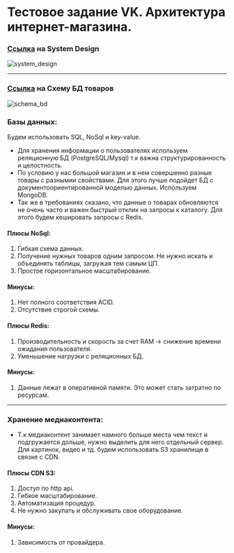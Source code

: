 # Тестовое задание VK. Архитектура интернет-магазина.






### [Ссылка](https://excalidraw.com/#json=nFFerNHIoLxeRLVW0Q4-C,wPWf8RXAVrsrz1pfb9Azqg) на System Design
![system_design](https://github.com/def0sh/vk_online_store/assets/74783488/9b4369c0-cad1-431a-8ef7-eb3a6f151709)

***
### [Ссылка](https://dbdiagram.io/d/Online_store_scheme-6640f45b9e85a46d55a1a86b) на Схему БД товаров


![schema_bd](https://github.com/def0sh/vk_online_store/assets/74783488/e404ddba-e981-4979-868c-5548ef1d901f)

### Базы данных:
Будем использовать SQL, NoSql и key-value.

- Для хранения информации о пользователях используем реляционную БД (PostgreSQL/Mysql) т.к важна структурированность и целостность.
- По условию у нас большой магазин и в нем совершенно разные товары с разнымии свойствами. Для этого лучше подойдет БД
с документоориентированной моделью данных. Используем MongoDB.
- Так же в требованиях сказано, что данные о товарах обновляются не очень часто и важен быстрый отклик на запросы к каталогу.
Для этого будем кешировать запросы с Redis.

#### Плюсы NoSql:
1. Гибкая схема данных.
2. Получение нужных товаров одним запросом. Не нужно искать и объединять таблицы, загружая тем самым ЦП.
3. Простое горизонтальное масштабирование.

#### Минусы:
1. Нет полного соответствия ACID.
2. Отсутствие строгой схемы.

#### Плюсы Redis:
1. Производительность и скорость за счет RAM -> снижение времени ожидания пользователя.
2. Уменьшение нагрузки с реляционных БД.

#### Минусы:
1. Данные лежат в оперативной памяти. Это может стать затратно по ресурсам.
---
### Хранение медиаконтента:
- Т.к медиаконтент занимает намного больше места чем текст и подгружается дольше, нужно выделить для него отдельный сервер.
Для картинок, видео и тд. будем использовать S3 хранилище в связке с CDN.

#### Плюсы CDN S3:
1. Доступ по http api.
2. Гибкое масштабирование.
3. Автоматизация процедур.
4. Не нужно закупать и обслуживать свое оборудование.

#### Минусы:
1. Зависимость от провайдера.
